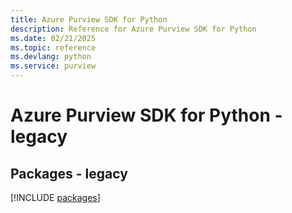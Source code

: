 ```yaml
---
title: Azure Purview SDK for Python
description: Reference for Azure Purview SDK for Python
ms.date: 02/21/2025
ms.topic: reference
ms.devlang: python
ms.service: purview
---
```

# Azure Purview SDK for Python - legacy
## Packages - legacy
[!INCLUDE [packages](purview-index.md)]